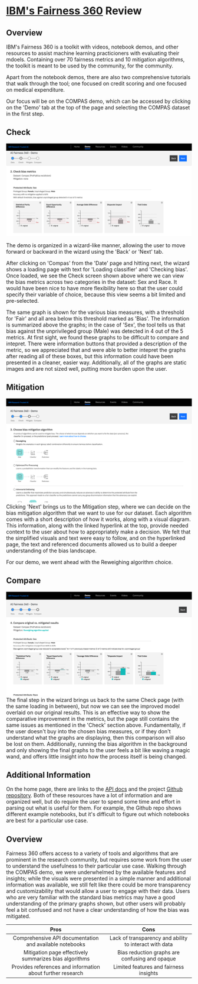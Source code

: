 # [IBM's Fairness 360](http://aif360.mybluemix.net/) Review

## Overview 
IBM's Fairness 360 is a toolkit with videos, notebook demos, and other resources to assist machine learning practicioners with evaluating their mdoels. 
Containing over 70 fairness metrics and 10 mitigation algorithms, the toolkit is meant to be used by the community, for the community. 

Apart from the notebook demos, there are also two comprehensive tutorials that walk through the tool; one focused on credit scoring and one focused on medical expenditure. 

Our focus will be on the COMPAS demo, which can be accessed by clicking on the 'Demo' tab at the top of the page and selecting the COMPAS dataset in the first step.

## Check

![IBM 360 1](/images/360_1.png)

The demo is organized in a wizard-like manner, allowing the user to move forward or backward in the wizard using the 'Back' or 'Next' tab. 

After clicking on 'Compas' from the 'Date' page and hitting next, the wizard shows a loading page with text for 'Loading classifier' and 'Checking bias'. Once loaded, we see the Check screen shown above where we can view the bias metrics across two categories in the dataset: Sex and Race. It would have been nice to have more flexibility here so that the user could specify their variable of choice, because this view seems a bit limited and pre-selected.

The same graph is shown for the various bias measures, with a threshold for 'Fair' and all area below this threshold marked as 'Bias'. The information is summarized above the graphs; in the case of 'Sex', the tool tells us that bias against the unprivileged group (Male) was detected in 4 out of the 5 metrics. At first sight, we found these graphs to be difficult to compare and intepret. There were information buttons that provided a description of the metric, so we appreciated that and were able to better intepret the graphs after reading all of these boxes, but this information could have been presented in a cleaner, easier way. Additionally, all of the graphs are static images and are not sized well, putting more burden upon the user.

## Mitigation

![IBM 360 2](/images/360_2.png)
Clicking 'Next' brings us to the Mitigation step, where we can decide on the bias mitigation algorithm that we want to use for our dataset. Each algorithm comes with a short description of how it works, along with a visual diagram. This information, along with the linked hyperlink at the top, provide needed context to the user about how to appropriately make a decision. We felt that the simplified visuals and text were easy to follow, and on the hyperlinked page, the text and referenced documents allowed us to build a deeper understanding of the bias landscape. 

For our demo, we went ahead with the Reweighing algorithm choice.

## Compare 

![IBM 360 3](/images/360_3.png)
The final step in the wizard brings us back to the same Check page (with the same loading in between), but now we can see the improved model overlaid on our original results. This is an effective way to show the comparative improvement in the metrics, but the page still contains the same issues as mentioned in the 'Check' section above. Fundamentally, if the user doesn't buy into the chosen bias measures, or if they don't understand what the graphs are displaying, then this comparison will also be lost on them. Additionally, running the bias algorithm in the background and only showing the final graphs to the user feels a bit like waving a magic wand, and offers little insight into how the process itself is being changed.

## Additional Information
On the home page, there are links to the [API docs](https://aif360.readthedocs.io/en/latest/) and the project [Github repository](https://github.com/IBM/AIF360). Both of these resources have a lot of information and are organized well, but do require the user to spend some time and effort in parsing out what is useful for them. For example, the Github repo shows different example notebooks, but it's difficult to figure out which notebooks are best for a particular use case. 

## Overview
Fairness 360 offers access to a variety of tools and algorithms that are prominent in the research community, but requires some work from the user to understand the usefulness to their particular use case. Walking through the COMPAS demo, we were underwhelmed by the available features and insights; while the visuals were presented in a simple manner and additional information was available, we still felt like there could be more transparency and customizability that would allow a user to engage with their data. Users who are very familiar with the standard bias metrics may have a good understanding of the primary graphs shown, but other users will probably feel a bit confused and not have a clear understanding of how the bias was mitigated. 

|     Pros                                                              |     Cons                                          |
|     :---:                                                             |     :---:                                         |
| Comprehensive API documentation and available notebooks               |  Lack of transparency and ability to interact with data  |
| Mitigation page effectively summarizes bias algorithms                | Bias reduction graphs are confusing and opaque                     
| Provides references and information about further research               | Limited features and fairness insights                     
